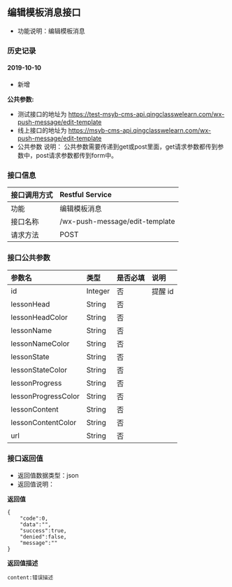 ## 编辑模板消息接口
+ 功能说明：编辑模板消息

### 历史记录

#### 2019-10-10 
- 新增

**公共参数:**
+ 测试接口的地址为 https://test-msyb-cms-api.qingclasswelearn.com/wx-push-message/edit-template
+ 线上接口的地址为 https://msyb-cms-api.qingclasswelearn.com/wx-push-message/edit-template
+ 公共参数 说明： 公共参数需要传递到get或post里面，get请求参数都传到参数中，post请求参数都传到form中。

### 接口信息
|接口调用方式 	|	Restful Service									|
|:--------------|:--------------------------------------------------|
|功能	     	| 编辑模板消息			    						|
|接口名称		|/wx-push-message/edit-template						|
|请求方法		|POST					    						|

### 接口公共参数
|参数名		   		|类型					|是否必填	|说明			    					|
|:------------------|:----------------------|:----------|:--------------------------------------|
|id			   		|Integer				|	否	  	|提醒 id	      	  						|
|lessonHead			|String					|	否		|			  							|  
|lessonHeadColor	|String					|	否		|	 									|
|lessonName			|String					|	否		|										|
|lessonNameColor	|String					|	否		| 										|
|lessonState		|String					|	否		| 										|
|lessonStateColor	|String					|	否		|
|lessonProgress		|String					|	否		|										|
|lessonProgressColor|String					|	否		|										|
|lessonContent		|String					|	否		|										|
|lessonContentColor	|String					|	否		|	 									|
|url				|String					|	否		| 	 									|

### 接口返回值
+ 返回值数据类型：json
+ 返回值说明：

**返回值**  

```
{
    "code":0,
    "data":"",
    "success":true,
    "denied":false,
    "message":""
}
```

**返回值描述**  

```
content:错误描述
```